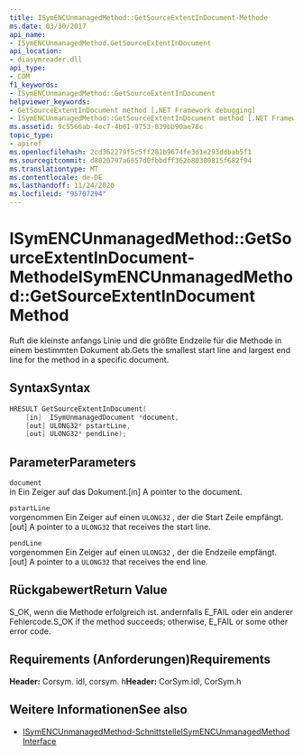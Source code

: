 ```yaml
---
title: ISymENCUnmanagedMethod::GetSourceExtentInDocument-Methode
ms.date: 03/30/2017
api_name:
- ISymENCUnmanagedMethod.GetSourceExtentInDocument
api_location:
- diasymreader.dll
api_type:
- COM
f1_keywords:
- ISymENCUnmanagedMethod::GetSourceExtentInDocument
helpviewer_keywords:
- GetSourceExtentInDocument method [.NET Framework debugging]
- ISymENCUnmanagedMethod::GetSourceExtentInDocument method [.NET Framework debugging]
ms.assetid: 9c5566ab-4ec7-4b61-9753-839bb90ae78c
topic_type:
- apiref
ms.openlocfilehash: 2cd362279f5c5ff281b9674fe3d1e293ddbab5f1
ms.sourcegitcommit: d8020797a6657d0fbbdff362b80300815f682f94
ms.translationtype: MT
ms.contentlocale: de-DE
ms.lasthandoff: 11/24/2020
ms.locfileid: "95707294"
---
```

# <a name="isymencunmanagedmethodgetsourceextentindocument-method"></a><span data-ttu-id="6160f-102">ISymENCUnmanagedMethod::GetSourceExtentInDocument-Methode</span><span class="sxs-lookup"><span data-stu-id="6160f-102">ISymENCUnmanagedMethod::GetSourceExtentInDocument Method</span></span>

<span data-ttu-id="6160f-103">Ruft die kleinste anfangs Linie und die größte Endzeile für die Methode in einem bestimmten Dokument ab.</span><span class="sxs-lookup"><span data-stu-id="6160f-103">Gets the smallest start line and largest end line for the method in a specific document.</span></span>  
  
## <a name="syntax"></a><span data-ttu-id="6160f-104">Syntax</span><span class="sxs-lookup"><span data-stu-id="6160f-104">Syntax</span></span>  
  
```cpp  
HRESULT GetSourceExtentInDocument(  
    [in]  ISymUnmanagedDocument *document,  
    [out] ULONG32* pstartLine,  
    [out] ULONG32* pendLine);  
```  
  
## <a name="parameters"></a><span data-ttu-id="6160f-105">Parameter</span><span class="sxs-lookup"><span data-stu-id="6160f-105">Parameters</span></span>  

 `document`  
 <span data-ttu-id="6160f-106">in Ein Zeiger auf das Dokument.</span><span class="sxs-lookup"><span data-stu-id="6160f-106">[in] A pointer to the document.</span></span>  
  
 `pstartLine`  
 <span data-ttu-id="6160f-107">vorgenommen Ein Zeiger auf einen `ULONG32` , der die Start Zeile empfängt.</span><span class="sxs-lookup"><span data-stu-id="6160f-107">[out] A pointer to a `ULONG32` that receives the start line.</span></span>  
  
 `pendLine`  
 <span data-ttu-id="6160f-108">vorgenommen Ein Zeiger auf einen `ULONG32` , der die Endzeile empfängt.</span><span class="sxs-lookup"><span data-stu-id="6160f-108">[out] A pointer to a `ULONG32` that receives the end line.</span></span>  
  
## <a name="return-value"></a><span data-ttu-id="6160f-109">Rückgabewert</span><span class="sxs-lookup"><span data-stu-id="6160f-109">Return Value</span></span>  

 <span data-ttu-id="6160f-110">S_OK, wenn die Methode erfolgreich ist. andernfalls E_FAIL oder ein anderer Fehlercode.</span><span class="sxs-lookup"><span data-stu-id="6160f-110">S_OK if the method succeeds; otherwise, E_FAIL or some other error code.</span></span>  
  
## <a name="requirements"></a><span data-ttu-id="6160f-111">Requirements (Anforderungen)</span><span class="sxs-lookup"><span data-stu-id="6160f-111">Requirements</span></span>  

 <span data-ttu-id="6160f-112">**Header:** Corsym. idl, corsym. h</span><span class="sxs-lookup"><span data-stu-id="6160f-112">**Header:** CorSym.idl, CorSym.h</span></span>  
  
## <a name="see-also"></a><span data-ttu-id="6160f-113">Weitere Informationen</span><span class="sxs-lookup"><span data-stu-id="6160f-113">See also</span></span>

- [<span data-ttu-id="6160f-114">ISymENCUnmanagedMethod-Schnittstelle</span><span class="sxs-lookup"><span data-stu-id="6160f-114">ISymENCUnmanagedMethod Interface</span></span>](isymencunmanagedmethod-interface.md)
